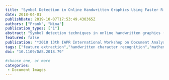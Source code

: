 ```yaml
---
title: "Symbol Detection in Online Handwritten Graphics Using Faster R-CNN"
date: 2018-04-01
publishDate: 2019-10-07T17:53:49.430365Z
authors: ["Frank", "Nina"]
publication_types: ["1"]
abstract: "Symbol detection techniques in online handwritten graphics (e.g. diagrams and mathematical expressions) consist of methods specifically designed for a single graphic type. In this work, we evaluate the Faster R-CNN object detection algorithm as a general method for detection of symbols in handwritten graphics. We evaluate different configurations of the Faster R-CNN method, and point out issues relative to the handwritten nature of the data. Considering the online recognition context, we evaluate efficiency and accuracy trade-offs of using Deep Neural Networks of different complexities as feature extractors. We evaluate the method on publicly available flowchart and mathematical expression (CROHME-2016) datasets. Results show that Faster R-CNN can be effectively used on both datasets, enabling the possibility of developing general methods for symbol detection, and furthermore, general graphic understanding methods that could be built on top of the algorithm."
featured: false
publication: "*2018 13th IAPR International Workshop on Document Analysis Systems (DAS)*"
tags: ["feature extraction","handwritten character recognition","mathematics computing","neural nets","object detection","online handwritten graphics","symbol detection techniques","single graphic type","Faster R-CNN object detection algorithm","online recognition context","mathematical expression datasets","general graphic understanding methods","deep neural networks","feature extractors","publicly available flowchart","mathematical expression","Feature extraction","Training","Proposals","Object detection","Shape","Neural networks","Handwriting recognition","symbol recognition","object detection","Faster R-CNN"]
doi: "10.1109/DAS.2018.79"

#choose one, or more
categories: 
 - Document Images
---
```



